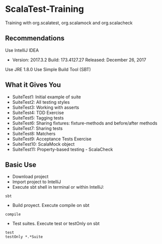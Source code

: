# ScalaTest-Training
Training with org.scalatest, org.scalamock and org.scalacheck

## Recommendations
Use IntelliJ IDEA
* Version: 2017.3.2
  Build: 173.4127.27
  Released: December 26, 2017
  
Use JRE 1.8.0
Use Simple Build Tool (SBT)

## What it Gives You

* SuiteTest1: Initial example of suite 
* SuiteTest2: All testing styles 
* SuiteTest3: Working with asserts 
* SuiteTest4: TDD Exercise 
* SuiteTest5: Tagging tests 
* SuiteTest6: Sharing fixtures: fixture-methods and before/after methods 
* SuiteTest7: Sharing tests
* SuiteTest8: Matchers
* SuiteTest9: Acceptance Tests Exercise
* SuiteTest10: ScalaMock object
* SuiteTest11: Property-based testing - ScalaCheck


## Basic Use

* Download project
* Import project to IntelliJ
* Execute sbt shell in terminal or within IntelliJ:

```
sbt
```
* Build proyect. Execute compile on sbt

```
compile
```
* Test suites. Execute test or testOnly on sbt

```
test
testOnly *.*Suite
```
